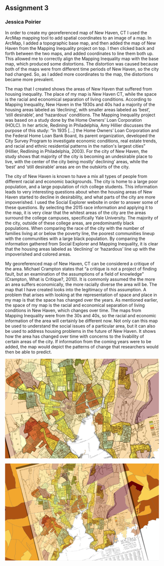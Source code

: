 ## Assignment 3
### Jessica Poirier

   In order to create my georeferenced map of New Haven, CT I used the ArcMap mapping tool to add spatial coordinates to an image of a map. In ArcMap, I added a topographic base map, and then added the map of New Haven from the Mapping Inequality project on top. I then clicked back and forth between the two maps, and added coordinates to line them both up. This allowed me to correctly align the Mapping Inequality map with the base map, which produced some distortions. The distortion was caused because both of the maps were from different time periods of New Haven, so the city had changed. So, as I added more coordinates to the map, the distortions became more prevalent. 
   
   The map that I created shows the areas of New Haven that suffered from housing inequality. The place of my map is New Haven CT, while the space is the racial and economical separation of living conditions. According to Mapping Inequality, New Haven in the 1930s and 40s had a majority of the housing areas labeled as ‘declining’, with smaller areas labeled as ‘best’, ‘still desirable’, and ‘hazardous’ conditions. The Mapping Inequality project was based on a study done by the Home Owners’ Loan Corporation (HOLC). In her article, Redining in Philadelphia, Amy Hillier discusses the purpose of this study: “In 1935 [...] the Home Owners’ Loan Corporation and the Federal Home Loan Bank Board, its parent organization, developed the City Survey Program to investigate economic conditions, real estate trends, and racial and ethnic residential patterns in the nation's largest cities” (Hillier, Redlining in Philadelphia, 2003). For the city of New Haven, the study shows that majority of the city is becoming an undesirable place to live, with the center of the city being mostly’ declining’ areas, while the ‘best’ and ‘still desirable’ areas are on the outskirts of the city. 
   
   The city of New Haven is known to have a mix all types of people from different racial and economic backgrounds. The city is home to a large poor population, and a large population of rich college students. This information leads to very interesting questions about when the housing areas of New Haven started to decline in desirability, and what parts of the city are more impoverished. I used the Social Explorer website in order to answer some of these questions. By selecting the 2015 race information and applying it to the map, it is very clear that the whitest areas of the city are the areas surround the college campuses, specifically Yale University. The majority of the city, outside of these college areas, are predominantly black populations. When comparing the race of the city with the number of families living at or below the poverty line, the poorest communities lineup with the communities with a large black population. By comparing the information gathered from Social Explorer and Mapping Inequality, it is clear that the housing areas labeled as ‘declining’ or ‘hazardous’ line up with the impoverished and colored areas.
   
   My georeferenced map of New Haven, CT can be considered a critique of the area. Michael Crampton states that “a critique is not a project of finding fault, but an examination of the assumptions of a field of knowledge” (Crampton, What is Critique?, 2010). It is commonly assumed the the more an area suffers economically, the more racially diverse the area will be. The map that I have created looks into the legitimacy of this assumption. A problem that arises with looking at the representation of space and place in my map is that the space has changed over the years. As mentioned earlier, the space of my map is the racial and economical separation of living conditions in New Haven, which changes over time. The maps from Mapping Inequality were from the 30s and 40s, so the racial and economic information of the area will certainly be different now. Not only can this map be used to understand the social issues of a particular area, but it can also be used to address housing problems in the future of New Haven. It shows how the area has changed over time with concerns to the livability of certain areas of the city. If information from the coming years were to be added, the map would depict the patterns of change that researchers would then be able to predict.

![alt text](https://github.com/introdh/intro-dh-jesspoirierx/blob/master/Snip%201.PNG)

![alt text](https://github.com/introdh/intro-dh-jesspoirierx/blob/master/Snip%202.PNG)
